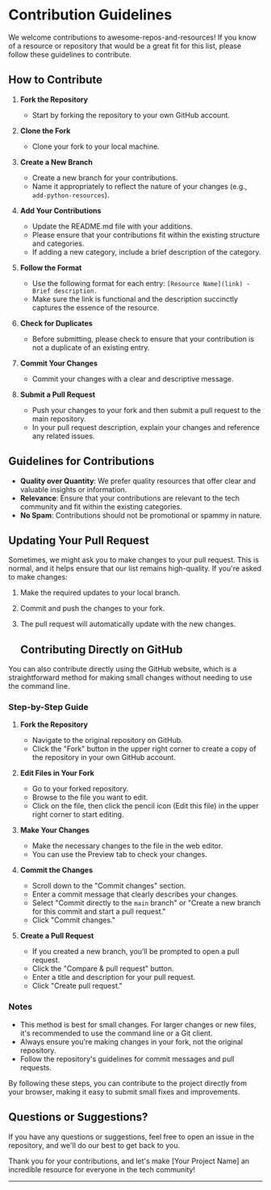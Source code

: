 # Contribution Guidelines

We welcome contributions to awesome-repos-and-resources! If you know of a resource or repository that would be a great fit for this list, please follow these guidelines to contribute.

## How to Contribute

1. **Fork the Repository**
   - Start by forking the repository to your own GitHub account.

2. **Clone the Fork**
   - Clone your fork to your local machine.

3. **Create a New Branch**
   - Create a new branch for your contributions. 
   - Name it appropriately to reflect the nature of your changes (e.g., `add-python-resources`).

4. **Add Your Contributions**
   - Update the README.md file with your additions.
   - Please ensure that your contributions fit within the existing structure and categories.
   - If adding a new category, include a brief description of the category.

5. **Follow the Format**
   - Use the following format for each entry: `[Resource Name](link) - Brief description.`
   - Make sure the link is functional and the description succinctly captures the essence of the resource.

6. **Check for Duplicates**
   - Before submitting, please check to ensure that your contribution is not a duplicate of an existing entry.

7. **Commit Your Changes**
   - Commit your changes with a clear and descriptive message.

8. **Submit a Pull Request**
   - Push your changes to your fork and then submit a pull request to the main repository.
   - In your pull request description, explain your changes and reference any related issues.

## Guidelines for Contributions

- **Quality over Quantity**: We prefer quality resources that offer clear and valuable insights or information. 
- **Relevance**: Ensure that your contributions are relevant to the tech community and fit within the existing categories.
- **No Spam**: Contributions should not be promotional or spammy in nature.

## Updating Your Pull Request

Sometimes, we might ask you to make changes to your pull request. This is normal, and it helps ensure that our list remains high-quality. If you're asked to make changes:

1. Make the required updates to your local branch.
2. Commit and push the changes to your fork.
3. The pull request will automatically update with the new changes.

   ## Contributing Directly on GitHub

You can also contribute directly using the GitHub website, which is a straightforward method for making small changes without needing to use the command line.

### Step-by-Step Guide

1. **Fork the Repository**
   - Navigate to the original repository on GitHub.
   - Click the "Fork" button in the upper right corner to create a copy of the repository in your own GitHub account.

2. **Edit Files in Your Fork**
   - Go to your forked repository.
   - Browse to the file you want to edit.
   - Click on the file, then click the pencil icon (Edit this file) in the upper right corner to start editing.

3. **Make Your Changes**
   - Make the necessary changes to the file in the web editor.
   - You can use the Preview tab to check your changes.

4. **Commit the Changes**
   - Scroll down to the "Commit changes" section.
   - Enter a commit message that clearly describes your changes.
   - Select "Commit directly to the `main` branch" or "Create a new branch for this commit and start a pull request."
   - Click "Commit changes."

5. **Create a Pull Request**
   - If you created a new branch, you’ll be prompted to open a pull request.
   - Click the "Compare & pull request" button.
   - Enter a title and description for your pull request.
   - Click "Create pull request."

### Notes

- This method is best for small changes. For larger changes or new files, it's recommended to use the command line or a Git client.
- Always ensure you're making changes in your fork, not the original repository.
- Follow the repository's guidelines for commit messages and pull requests.

By following these steps, you can contribute to the project directly from your browser, making it easy to submit small fixes and improvements.


## Questions or Suggestions?

If you have any questions or suggestions, feel free to open an issue in the repository, and we'll do our best to get back to you.

Thank you for your contributions, and let's make [Your Project Name] an incredible resource for everyone in the tech community!

---

